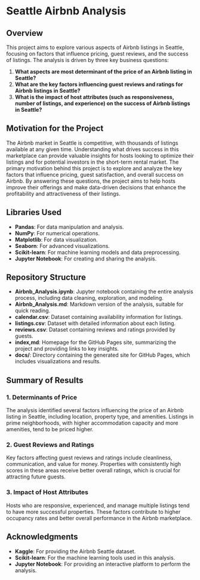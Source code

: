 # Seattle Airbnb Analysis
## Overview

This project aims to explore various aspects of Airbnb listings in Seattle, focusing on factors that influence pricing, guest reviews, and the success of listings. The analysis is driven by three key business questions:

1.  **What aspects are most determinant of the price of an Airbnb listing in Seattle?**
2.  **What are the key factors influencing guest reviews and ratings for Airbnb listings in Seattle?**
3.  **What is the impact of host attributes (such as responsiveness, number of listings, and experience) on the success of Airbnb listings in Seattle?**

## Motivation for the Project

The Airbnb market in Seattle is competitive, with thousands of listings available at any given time. Understanding what drives success in this marketplace can provide valuable insights for hosts looking to optimize their listings and for potential investors in the short-term rental market. The primary motivation behind this project is to explore and analyze the key factors that influence pricing, guest satisfaction, and overall success on Airbnb. By answering these questions, the project aims to help hosts improve their offerings and make data-driven decisions that enhance the profitability and attractiveness of their listings.

## Libraries Used

-   **Pandas**: For data manipulation and analysis.
-   **NumPy**: For numerical operations.
-   **Matplotlib**: For data visualization.
-   **Seaborn**: For advanced visualizations.
-   **Scikit-learn**: For machine learning models and data preprocessing.
-   **Jupyter Notebook**: For creating and sharing the analysis.

## Repository Structure

-   **Airbnb_Analysis.ipynb**: Jupyter notebook containing the entire analysis process, including data cleaning, exploration, and modeling.
-   **Airbnb_Analysis.md**: Markdown version of the analysis, suitable for quick reading.
-   **calendar.csv**: Dataset containing availability information for listings.
-   **listings.csv**: Dataset with detailed information about each listing.
-   **reviews.csv**: Dataset containing reviews and ratings provided by guests.
-   **index,md**: Homepage for the GitHub Pages site, summarizing the project and providing links to key insights.
-   **docs/**: Directory containing the generated site for GitHub Pages, which includes visualizations and results.

## Summary of Results

### 1. Determinants of Price

The analysis identified several factors influencing the price of an Airbnb listing in Seattle, including location, property type, and amenities. Listings in prime neighborhoods, with higher accommodation capacity and more amenities, tend to be priced higher.

### 2. Guest Reviews and Ratings

Key factors affecting guest reviews and ratings include cleanliness, communication, and value for money. Properties with consistently high scores in these areas receive better overall ratings, which is crucial for attracting future guests.

### 3. Impact of Host Attributes

Hosts who are responsive, experienced, and manage multiple listings tend to have more successful properties. These factors contribute to higher occupancy rates and better overall performance in the Airbnb marketplace.

## Acknowledgments

-   **Kaggle**: For providing the Airbnb Seattle dataset.
-   **Scikit-learn**: For the machine learning tools used in this analysis.
-   **Jupyter Notebook**: For providing an interactive platform to perform the analysis.
